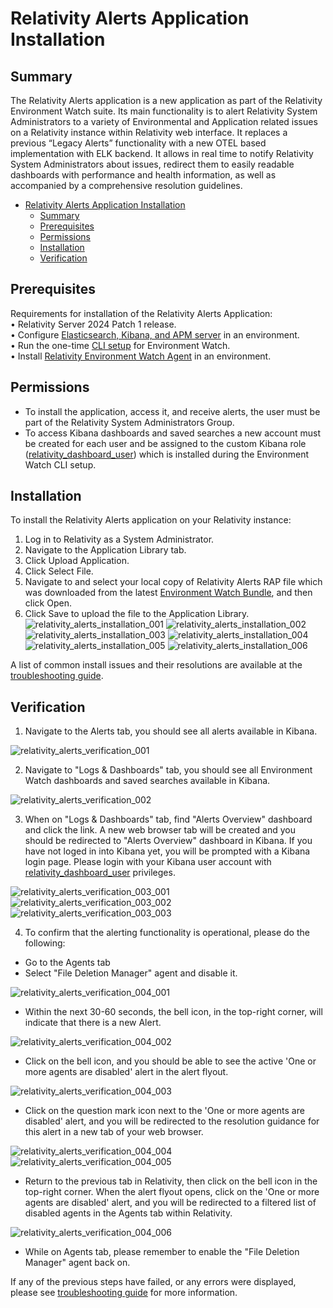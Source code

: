 # Relativity Alerts Application Installation

## Summary
The Relativity Alerts application is a new application as part of the Relativity Environment Watch suite. Its main functionality is to alert Relativity System Administrators to a variety of Environmental and Application related issues on a Relativity instance within Relativity web interface. It replaces a previous “Legacy Alerts” functionality with a new OTEL based implementation with ELK backend. It allows in real time to notify Relativity System Administrators about issues, redirect them to easily readable dashboards with performance and health information, as well as accompanied by a comprehensive resolution guidelines.

- [Relativity Alerts Application Installation](#relativity-alerts-application-installation)
  - [Summary](#summary)
  - [Prerequisites](#prerequisites)
  - [Permissions](#permissions)
  - [Installation](#installation)
  - [Verification](#verification)

## Prerequisites
Requirements for installation of the Relativity Alerts Application:  
• Relativity Server 2024 Patch 1 release.  
• Configure [Elasticsearch, Kibana, and APM server](https://github.com/relativityone/server-environment-watch-releases/blob/main/docs/elasticsearch_setup.md) in an environment.  
• Run the one-time [CLI setup](https://github.com/relativityone/server-environment-watch-releases/blob/main/docs/cli_environmentwatch_setup.md) for Environment Watch.  
• Install [Relativity Environment Watch Agent](https://github.com/relativityone/server-environment-watch-releases/blob/main/docs/environmentwatch_installer.md) in an environment.

## Permissions
* To install the application, access it, and receive alerts, the user must be part of the Relativity System Administrators Group.
* To access Kibana dashboards and saved searches a new account must be created for each user and be assigned to the custom Kibana role ([relativity_dashboard_user](<put a link here>)) which is installed during the Environment Watch CLI setup.

## Installation
To install the Relativity Alerts application on your Relativity instance:
1. Log in to Relativity as a System Administrator.
2. Navigate to the Application Library tab.
3. Click Upload Application.
4. Click Select File.
5. Navigate to and select your local copy of Relativity Alerts RAP file which was downloaded from the latest [Environment Watch Bundle](https://github.com/relativityone/server-environment-watch-releases/releases), and then click Open.
6. Click Save to upload the file to the Application Library.
![relativity_alerts_installation_001](./resources/relativity_alerts_installation_001.png)
![relativity_alerts_installation_002](./resources/relativity_alerts_installation_002.png)
![relativity_alerts_installation_003](./resources/relativity_alerts_installation_003.png)
![relativity_alerts_installation_004](./resources/relativity_alerts_installation_004.png)
![relativity_alerts_installation_005](./resources/relativity_alerts_installation_005.png)
![relativity_alerts_installation_006](./resources/relativity_alerts_installation_006.png)

A list of common install issues and their resolutions are available at the [troubleshooting guide](relativity_alerts_troubleshooting.md).

## Verification
1. Navigate to the Alerts tab, you should see all alerts available in Kibana.

![relativity_alerts_verification_001](./resources/relativity_alerts_verification_001.png)

2. Navigate to "Logs & Dashboards" tab, you should see all Environment Watch dashboards and saved searches available in Kibana.

![relativity_alerts_verification_002](./resources/relativity_alerts_verification_002.png)

3. When on "Logs & Dashboards" tab, find "Alerts Overview" dashboard and click the link. A new web browser tab will be created and you should be redirected to "Alerts Overview" dashboard in Kibana. If you have not loged in into Kibana yet, you will be prompted with a Kibana login page. Please login with your Kibana user account with [relativity_dashboard_user](<put a link here>) privileges.

![relativity_alerts_verification_003_001](./resources/relativity_alerts_verification_003_001.png)
![relativity_alerts_verification_003_002](./resources/relativity_alerts_verification_003_002.png)
![relativity_alerts_verification_003_003](./resources/relativity_alerts_verification_003_003.png)

4. To confirm that the alerting functionality is operational, please do the following:
* Go to the Agents tab
* Select "File Deletion Manager" agent and disable it.

![relativity_alerts_verification_004_001](./resources/relativity_alerts_verification_004_001.png)

* Within the next 30-60 seconds, the bell icon, in the top-right corner, will indicate that there is a new Alert.

![relativity_alerts_verification_004_002](./resources/relativity_alerts_verification_004_002.png)

* Click on the bell icon, and you should be able to see the active 'One or more agents are disabled' alert in the alert flyout.

![relativity_alerts_verification_004_003](./resources/relativity_alerts_verification_004_003.png)

* Click on the question mark icon next to the 'One or more agents are disabled' alert, and you will be redirected to the resolution guidance for this alert in a new tab of your web browser.

![relativity_alerts_verification_004_004](./resources/relativity_alerts_verification_004_004.png)
![relativity_alerts_verification_004_005](./resources/relativity_alerts_verification_004_005.png)

* Return to the previous tab in Relativity, then click on the bell icon in the top-right corner. When the alert flyout opens, click on the 'One or more agents are disabled' alert, and you will be redirected to a filtered list of disabled agents in the Agents tab within Relativity.

![relativity_alerts_verification_004_006](./resources/relativity_alerts_verification_004_006.png)

* While on Agents tab, please remember to enable the "File Deletion Manager" agent back on.

If any of the previous steps have failed, or any errors were displayed, please see [troubleshooting guide](relativity_alerts_troubleshooting.md) for more information.
